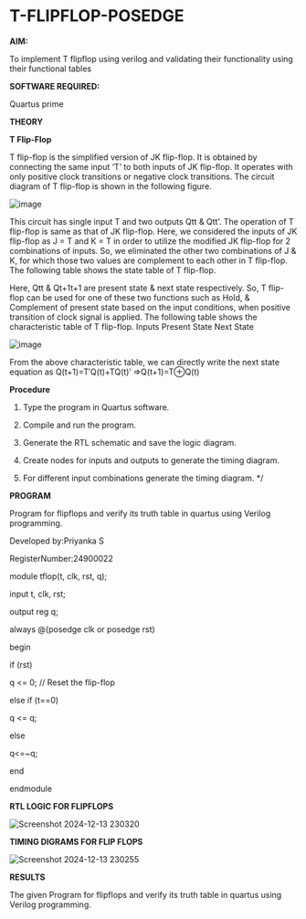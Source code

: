 # T-FLIPFLOP-POSEDGE

**AIM:**

To implement  T flipflop using verilog and validating their functionality using their functional tables

**SOFTWARE REQUIRED:**

Quartus prime

**THEORY**

**T Flip-Flop**

T flip-flop is the simplified version of JK flip-flop. It is obtained by connecting the same input ‘T’ to both inputs of JK flip-flop. It operates with only positive clock transitions or negative clock transitions. The circuit diagram of T flip-flop is shown in the following figure.

![image](https://github.com/naavaneetha/T-FLIPFLOP-POSEDGE/assets/154305477/458a68fe-2d08-4a9d-ac4f-7ae0480ce0bd)

 
This circuit has single input T and two outputs Qtt & Qtt’. The operation of T flip-flop is same as that of JK flip-flop. Here, we considered the inputs of JK flip-flop as J = T and K = T in order to utilize the modified JK flip-flop for 2 combinations of inputs. So, we eliminated the other two combinations of J & K, for which those two values are complement to each other in T flip-flop. The following table shows the state table of T flip-flop.

Here, Qtt & Qt+1t+1 are present state & next state respectively. So, T flip-flop can be used for one of these two functions such as Hold, & Complement of present state based on the input conditions, when positive transition of clock signal is applied. The following table shows the characteristic table of T flip-flop. Inputs Present State Next State

![image](https://github.com/naavaneetha/T-FLIPFLOP-POSEDGE/assets/154305477/cdd7fb32-539f-4b66-bb8d-f305a153c886)

 
From the above characteristic table, we can directly write the next state equation as Q(t+1)=T′Q(t)+TQ(t)′ ⇒Q(t+1)=T⊕Q(t)

**Procedure**

1. Type the program in Quartus software.

2. Compile and run the program.

3. Generate the RTL schematic and save the logic diagram.

4. Create nodes for inputs and outputs to generate the timing diagram.

5. For different input combinations generate the timing diagram. */

**PROGRAM**

 Program for flipflops and verify its truth table in quartus using Verilog programming. 
 
 Developed by:Priyanka S 
 
 RegisterNumber:24900022

 module tflop(t, clk, rst, q);
 
  input t, clk, rst;
  
  output reg q;

  always @(posedge clk or posedge rst) 

begin
    
if (rst)

q <= 0; // Reset the flip-flop
    
else if (t==0)
     
 q <= q; 
 
 else

  q<=~q;
 
  end

endmodule



**RTL LOGIC FOR FLIPFLOPS**

![Screenshot 2024-12-13 230320](https://github.com/user-attachments/assets/1fddd1d5-6c6b-4538-9be1-b1a8f6bb5b57)


**TIMING DIGRAMS FOR FLIP FLOPS**

![Screenshot 2024-12-13 230255](https://github.com/user-attachments/assets/3311d85f-6e43-4edb-a25f-6988c56b9585)


**RESULTS**

The given Program for flipflops and verify its truth table in quartus using Verilog programming. 
